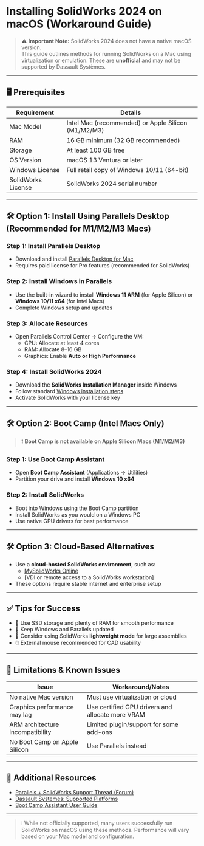 # Installing SolidWorks 2024 on macOS (Workaround Guide)

> ⚠️ **Important Note:** SolidWorks 2024 does not have a native macOS version.  
> This guide outlines methods for running SolidWorks on a Mac using virtualization or emulation. These are **unofficial** and may not be supported by Dassault Systèmes.

---

## 🖥️ Prerequisites

| Requirement              | Details                                             |
|--------------------------|-----------------------------------------------------|
| Mac Model                | Intel Mac (recommended) or Apple Silicon (M1/M2/M3) |
| RAM                      | 16 GB minimum (32 GB recommended)                   |
| Storage                  | At least 100 GB free                                |
| OS Version               | macOS 13 Ventura or later                           |
| Windows License          | Full retail copy of Windows 10/11 (64-bit)         |
| SolidWorks License       | SolidWorks 2024 serial number                       |

---

## 🛠️ Option 1: Install Using Parallels Desktop (Recommended for M1/M2/M3 Macs)

### Step 1: Install Parallels Desktop
- Download and install [Parallels Desktop for Mac](https://www.parallels.com/products/desktop/)
- Requires paid license for Pro features (recommended for SolidWorks)

### Step 2: Install Windows in Parallels
- Use the built-in wizard to install **Windows 11 ARM** (for Apple Silicon) or **Windows 10/11 x64** (for Intel Macs)
- Complete Windows setup and updates

### Step 3: Allocate Resources
- Open Parallels Control Center → Configure the VM:
  - CPU: Allocate at least 4 cores
  - RAM: Allocate 8–16 GB
  - Graphics: Enable **Auto or High Performance**

### Step 4: Install SolidWorks 2024
- Download the **SolidWorks Installation Manager** inside Windows
- Follow standard [Windows installation steps](./Install_SolidWorks_2024_Windows.md)
- Activate SolidWorks with your license key

---

## 🛠️ Option 2: Boot Camp (Intel Macs Only)

> ❗ **Boot Camp is not available on Apple Silicon Macs (M1/M2/M3)**

### Step 1: Use Boot Camp Assistant
- Open **Boot Camp Assistant** (Applications → Utilities)
- Partition your drive and install **Windows 10 x64**

### Step 2: Install SolidWorks
- Boot into Windows using the Boot Camp partition
- Install SolidWorks as you would on a Windows PC
- Use native GPU drivers for best performance

---

## 🛠️ Option 3: Cloud-Based Alternatives

- Use a **cloud-hosted SolidWorks environment**, such as:
  - [MySolidWorks Online](https://my.solidworks.com/)
  - [VDI or remote access to a SolidWorks workstation]
- These options require stable internet and enterprise setup

---

## ✅ Tips for Success

- 💾 Use SSD storage and plenty of RAM for smooth performance
- 🔁 Keep Windows and Parallels updated
- 🧰 Consider using SolidWorks **lightweight mode** for large assemblies
- 🖱️ External mouse recommended for CAD usability

---

## 🚫 Limitations & Known Issues

| Issue                            | Workaround/Notes                                      |
|----------------------------------|--------------------------------------------------------|
| No native Mac version            | Must use virtualization or cloud                      |
| Graphics performance may lag     | Use certified GPU drivers and allocate more VRAM      |
| ARM architecture incompatibility | Limited plugin/support for some add-ons               |
| No Boot Camp on Apple Silicon    | Use Parallels instead                                 |

---

## 📎 Additional Resources

- [Parallels + SolidWorks Support Thread (Forum)](https://forum.solidworks.com/)
- [Dassault Systemes: Supported Platforms](https://www.solidworks.com/support/hardware-certification)
- [Boot Camp Assistant User Guide](https://support.apple.com/guide/bootcamp-assistant)

---

> ℹ️ While not officially supported, many users successfully run SolidWorks on macOS using these methods. Performance will vary based on your Mac model and configuration.
